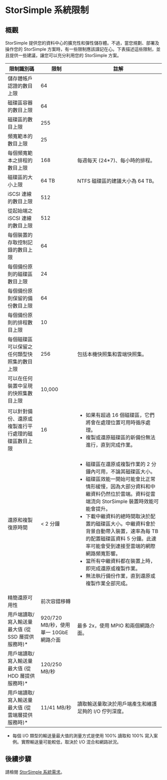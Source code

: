 <properties 
   pageTitle="StorSimple 系統限制"
   description="描述 StorSimple 元件和連接的系統限制和建議大小。"
   services="storsimple"
   documentationCenter="NA"
   authors="alkohli"
   manager="adinah"
   editor="tysonn" />
<tags 
   ms.service="storsimple"
   ms.devlang="NA"
   ms.topic="article"
   ms.tgt_pltfrm="NA"
   ms.workload="TBD"
   ms.date="06/18/2015"
   ms.author="alkohli" />

# StorSimple 系統限制

## 概觀

StorSimple 提供您的資料中心的擴充性和彈性儲存體。不過，當您規劃、部署及操作您的 StorSimple 方案時，有一些限制應該謹記在心。下表描述這些限制，並且提供一些建議，讓您可以充分利用您的 StorSimple 方案。

| 限制識別碼 | 限制 | 註解 |
|----------------- | ------|--------- |
| 儲存體帳戶認證的數目上限 | 64 | |
| 磁碟區容器的數目上限 | 64 | |
| 磁碟區的數目上限 | 255 | |
| 頻寬範本的數目上限 | 25 | |
| 每個頻寬範本之排程的數目上限 | 168 | 每週每天 (24*7)、每小時的排程。 |
| 磁碟區的大小上限 | 64 TB | NTFS 磁碟區的建議大小為 64 TB。 |
| iSCSI 連線的數目上限 | 512 | |
| 從起始端之 iSCSI 連線的數目上限 | 512 | |
| 每個裝置的存取控制記錄的數目上限 | 64 | |
| 每個備份原則的磁碟區數目上限 | 24 | |
| 每個備份原則保留的備份數目上限 | 64 | |
| 每個備份原則的排程數目上限 | 10 | |
| 每個磁碟區可以保留之任何類型快照集的數目上限 | 256 | 包括本機快照集和雲端快照集。 |
| 可以在任何裝置中呈現的快照集數目上限 | 10,000 | |
| 可以針對備份、還原或複製進行平行處理的磁碟區數目上限 | 16 |<ul><li>如果有超過 16 個磁碟區，它們將會在處理位置可用時循序處理。</li><li>複製或還原磁碟區的新備份無法進行，直到完成作業。</li></ul>|
| 還原和複製復原時間 | < 2 分鐘 | <ul><li>磁碟區在還原或複製作業的 2 分鐘內可用，不論其磁碟區大小。</li><li>磁碟區效能一開始可能會比正常情形緩慢，因為大部分資料和中繼資料仍然位於雲端。資料從雲端流向 StorSimple 裝置時效能可能會提升。</li><li>下載中繼資料的總時間取決於配置的磁碟區大小。中繼資料會於背景自動帶入裝置，速率為每 TB 的配置磁碟區資料 5 分鐘。此速率可能會受到連接至雲端的網際網路頻寬影響。</li><li>當所有中繼資料都在裝置上時，即完成還原或複製作業。</li><li>無法執行備份作業，直到還原或複製作業全部完成。|
| 精簡還原可用性 | 前次容錯移轉 | |
| 用戶端讀取/寫入輸送量最大值 (從 SSD 層提供服務時)* | 920/720 MB/秒，使用單一 10GbE 網路介面 | 最多 2x，使用 MPIO 和兩個網路介面。 |
| 用戶端讀取/寫入輸送量最大值 (從 HDD 層提供服務時)* | 120/250 MB/秒 |
| 用戶端讀取/寫入輸送量最大值 (從雲端層提供服務時)* | 11/41 MB/秒 | 讀取輸送量取決於用戶端產生和維護足夠的 I/O 佇列深度。 |

* 每個 I/O 類型的輸送量最大值的測量方式是使用 100% 讀取和 100% 寫入案例。實際輸送量可能較低，取決於 I/O 混合和網路狀況。

## 後續步驟

請檢閱 [StorSimple 系統需求](storsimple-system-requirements.md)。

<!---HONumber=62-->